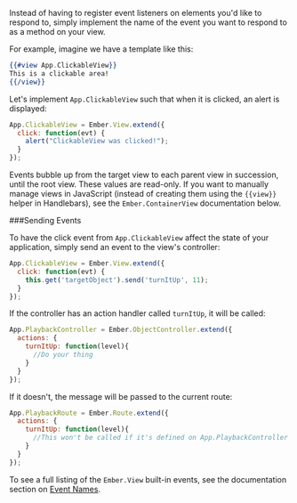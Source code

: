 Instead of having to register event listeners on elements you'd like to
respond to, simply implement the name of the event you want to respond to
as a method on your view.

For example, imagine we have a template like this:

```handlebars
{{#view App.ClickableView}}
This is a clickable area!
{{/view}}
```

Let's implement `App.ClickableView` such that when it is
clicked, an alert is displayed:

```javascript
App.ClickableView = Ember.View.extend({
  click: function(evt) {
    alert("ClickableView was clicked!");
  }
});
```

Events bubble up from the target view to each parent view in succession,
until the root view. These values are read-only. If you want to
manually manage views in JavaScript (instead of creating them using
the `{{view}}` helper in Handlebars), see the `Ember.ContainerView`
documentation below.

###Sending Events

To have the click event from `App.ClickableView` affect the state of your application, simply send an event to the view's controller:

````javascript
App.ClickableView = Ember.View.extend({
  click: function(evt) {
    this.get('targetObject').send('turnItUp', 11);
  }
});
````

If the controller has an action handler called `turnItUp`, it will be called:


````javascript
App.PlaybackController = Ember.ObjectController.extend({
  actions: {
    turnItUp: function(level){
      //Do your thing
    }
  }
});
````

If it doesn't, the message will be passed to the current route:

````javascript
App.PlaybackRoute = Ember.Route.extend({
  actions: {
    turnItUp: function(level){
      //This won't be called if it's defined on App.PlaybackController
    }
  }
});
````

To see a full listing of the `Ember.View` built-in events, see the
documentation section on [Event Names](/api/classes/Ember.View.html#toc_event-names).
